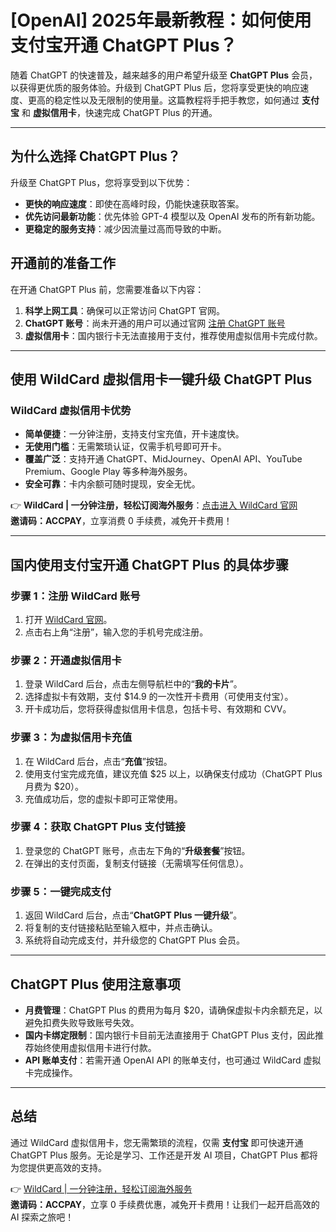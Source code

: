 # [OpenAI] 2025年最新教程：如何使用支付宝开通 ChatGPT Plus？

随着 ChatGPT 的快速普及，越来越多的用户希望升级至 **ChatGPT Plus** 会员，以获得更优质的服务体验。升级到 ChatGPT Plus 后，您将享受更快的响应速度、更高的稳定性以及无限制的使用量。这篇教程将手把手教您，如何通过 **支付宝** 和 **虚拟信用卡**，快速完成 ChatGPT Plus 的开通。

---

## 为什么选择 ChatGPT Plus？

升级至 ChatGPT Plus，您将享受到以下优势：
- **更快的响应速度**：即使在高峰时段，仍能快速获取答案。
- **优先访问最新功能**：优先体验 GPT-4 模型以及 OpenAI 发布的所有新功能。
- **更稳定的服务支持**：减少因流量过高而导致的中断。

## 开通前的准备工作

在开通 ChatGPT Plus 前，您需要准备以下内容：
1. **科学上网工具**：确保可以正常访问 ChatGPT 官网。
2. **ChatGPT 账号**：尚未开通的用户可以通过官网 [注册 ChatGPT 账号](https://www.openai.com/)
3. **虚拟信用卡**：国内银行卡无法直接用于支付，推荐使用虚拟信用卡完成付款。

---

## 使用 WildCard 虚拟信用卡一键升级 ChatGPT Plus

### WildCard 虚拟信用卡优势
- **简单便捷**：一分钟注册，支持支付宝充值，开卡速度快。
- **无使用门槛**：无需繁琐认证，仅需手机号即可开卡。
- **覆盖广泛**：支持开通 ChatGPT、MidJourney、OpenAI API、YouTube Premium、Google Play 等多种海外服务。
- **安全可靠**：卡内余额可随时提现，安全无忧。

👉 **WildCard | 一分钟注册，轻松订阅海外服务**：[点击进入 WildCard 官网](https://bit.ly/bewildcard)  
**邀请码：ACCPAY**，立享消费 0 手续费，减免开卡费用！

---

## 国内使用支付宝开通 ChatGPT Plus 的具体步骤

### 步骤 1：注册 WildCard 账号
1. 打开 [WildCard 官网](https://bit.ly/bewildcard)。
2. 点击右上角“注册”，输入您的手机号完成注册。

### 步骤 2：开通虚拟信用卡
1. 登录 WildCard 后台，点击左侧导航栏中的“**我的卡片**”。
2. 选择虚拟卡有效期，支付 $14.9 的一次性开卡费用（可使用支付宝）。
3. 开卡成功后，您将获得虚拟信用卡信息，包括卡号、有效期和 CVV。

### 步骤 3：为虚拟信用卡充值
1. 在 WildCard 后台，点击“**充值**”按钮。
2. 使用支付宝完成充值，建议充值 $25 以上，以确保支付成功（ChatGPT Plus 月费为 $20）。
3. 充值成功后，您的虚拟卡即可正常使用。

### 步骤 4：获取 ChatGPT Plus 支付链接
1. 登录您的 ChatGPT 账号，点击左下角的“**升级套餐**”按钮。
2. 在弹出的支付页面，复制支付链接（无需填写任何信息）。

### 步骤 5：一键完成支付
1. 返回 WildCard 后台，点击“**ChatGPT Plus 一键升级**”。
2. 将复制的支付链接粘贴至输入框中，并点击确认。
3. 系统将自动完成支付，并升级您的 ChatGPT Plus 会员。

---

## ChatGPT Plus 使用注意事项

- **月费管理**：ChatGPT Plus 的费用为每月 $20，请确保虚拟卡内余额充足，以避免扣费失败导致账号失效。
- **国内卡绑定限制**：国内银行卡目前无法直接用于 ChatGPT Plus 支付，因此推荐始终使用虚拟信用卡进行付款。
- **API 账单支付**：若需开通 OpenAI API 的账单支付，也可通过 WildCard 虚拟卡完成操作。

---

## 总结

通过 WildCard 虚拟信用卡，您无需繁琐的流程，仅需 **支付宝** 即可快速开通 ChatGPT Plus 服务。无论是学习、工作还是开发 AI 项目，ChatGPT Plus 都将为您提供更高效的支持。

👉 [WildCard | 一分钟注册，轻松订阅海外服务](https://bit.ly/bewildcard)  
**邀请码：ACCPAY**，立享 0 手续费优惠，减免开卡费用！让我们一起开启高效的 AI 探索之旅吧！
